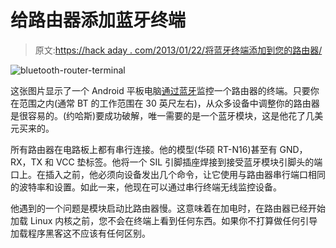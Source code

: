 # 给路由器添加蓝牙终端

> 原文:[https://hack aday . com/2013/01/22/将蓝牙终端添加到您的路由器/](https://hackaday.com/2013/01/22/adding-a-bluetooth-terminal-to-your-router/)

![bluetooth-router-terminal](../Images/4288f794c9b44b984337e1fd5642f4fa.png)

这张图片显示了一个 Android 平板电脑[通过蓝牙](http://tinyhack.com/2013/01/22/adding-bluetooth-serial-port-to-asus-rt-n16/)监控一个路由器的终端。只要你在范围之内(通常 BT 的工作范围在 30 英尺左右)，从众多设备中调整你的路由器是很容易的。(约哈斯)要成功破解，唯一需要的是一个蓝牙模块，这是他花了几美元买来的。

所有路由器在电路板上都有串行连接。他的模型(华硕 RT-N16)甚至有 GND，RX，TX 和 VCC 垫标签。他将一个 SIL 引脚插座焊接到接受蓝牙模块引脚头的端口上。在插入之前，他必须向设备发出几个命令，让它使用与路由器串行端口相同的波特率和设置。如此一来，他现在可以通过串行终端无线监控设备。

他遇到的一个问题是模块启动比路由器慢。这意味着在加电时，在路由器已经开始加载 Linux 内核之前，您不会在终端上看到任何东西。如果你不打算做任何引导加载程序黑客这不应该有任何区别。